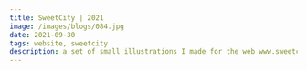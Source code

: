 ```yaml
---
title: SweetCity | 2021
image: /images/blogs/084.jpg
date: 2021-09-30
tags: website, sweetcity
description: a set of small illustrations I made for the web www.sweetcity.dk I made too.
---
```


